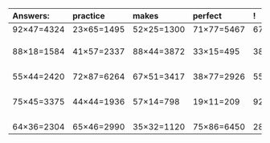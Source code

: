 | Answers: | practice | makes | perfect | ! |
| :--- | :--- | :--- | :--- | :--- |
| 92×47=4324 | 23×65=1495 | 52×25=1300 | 71×77=5467 | 67×63=4221 | 
|   |   |   |   |   | 
|   |   |   |   |   | 
|   |   |   |   |   | 
| 88×18=1584 | 41×57=2337 | 88×44=3872 | 33×15=495 | 38×94=3572 | 
|   |   |   |   |   | 
|   |   |   |   |   | 
|   |   |   |   |   | 
|   |   |   |   |   | 
| 55×44=2420 | 72×87=6264 | 67×51=3417 | 38×77=2926 | 55×71=3905 | 
|   |   |   |   |   | 
|   |   |   |   |   | 
|   |   |   |   |   | 
|   |   |   |   |   | 
| 75×45=3375 | 44×44=1936 | 57×14=798 | 19×11=209 | 92×17=1564 | 
|   |   |   |   |   | 
|   |   |   |   |   | 
|   |   |   |   |   | 
|   |   |   |   |   | 
| 64×36=2304 | 65×46=2990 | 35×32=1120 | 75×86=6450 | 28×37=1036 | 
